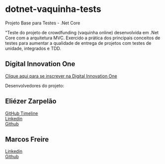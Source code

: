 # dotnet-vaquinha-tests
Projeto Base para Testes - .Net Core  

"Teste do projeto de crowdfunding (vaquinha online) desenvolvida em .Net Core com a arquitetura MVC. 
Exercido a prática dos principais conceitos de testes para aumentar a qualidade de entrega de projetos com testes de unidade, integrados e TDD.

## Digital Innovation One

[Clique aqui para se inscrever na Digital Innovation One](https://digitalinnovation.one/sign-up?ref=H395IYS4Z6)  


Desenvolvedores do projeto:

## Eliézer Zarpelão
[GitHub Timeline](https://elizarp.github.io/timeline/)  
[Linkedin](http://br.linkedin.com/in/eliezerzarpelao)  
[Github](https://github.com/elizarp) 

## Marcos Freire
[Linkedin](https://www.linkedin.com/in/marcos-freire-a73891125/)  
[Github](https://github.com/marcosfreire) 
